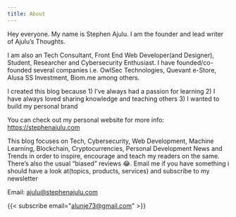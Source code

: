 ```yaml
---
title: About
---
```



Hey everyone. My name is Stephen Ajulu. I am the founder and lead writer of Ajulu’s Thoughts.

I am also an Tech Consultant, Front End Web Developer(and Designer), Student, Researcher and Cybersecurity Enthusiast. I have founded/co-founded several companies i.e. OwlSec Technologies, Quevant e-Store, Alusa SS Investment, Biom.me among others.

I created this blog because 1) I’ve always had a passion for learning 2) I have always loved sharing knowledge and teaching others 3) I wanted to build my personal brand

You can check out my personal website for more info: https://stephenajulu.com

This blog focuses on Tech, Cybersecurity, Web Development, Machine Learning, Blockchain, Cryptocurrencies, Personal Development News and Trends in order to inspire, encourage and teach my readers on the same. There’s also the usual “biased” reviews 😂. Email me if you have something i should have a look at(topics, products, services) and subscribe to my newsletter

Email: ajulu@stephenajulu.com

{{< subscribe email="alunje73@gmail.com" >}}
